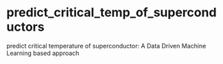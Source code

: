 # predict_critical_temp_of_superconductors
predict critical temperature of superconductor: A Data Driven Machine Learning based approach
